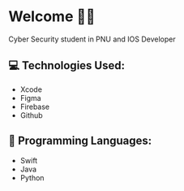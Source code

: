 # Welcome 👋🏻
Cyber Security student in PNU and IOS Developer

## 💻 Technologies Used:
- Xcode
- Figma
- Firebase
- Github

## 🚀 Programming Languages:
- Swift
- Java
- Python



